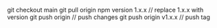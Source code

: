 git checkout main
git pull origin
npm version 1.x.x // replace 1.x.x with version
git push origin  // push changes
git push origin v1.x.x // push tag